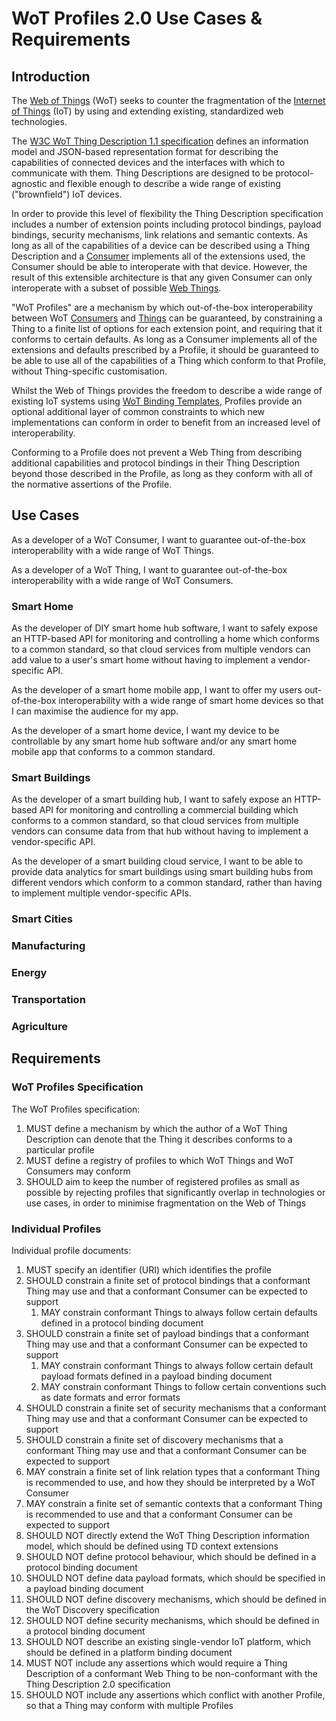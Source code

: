 # WoT Profiles 2.0 Use Cases & Requirements

## Introduction

The [Web of Things](https://www.w3.org/WoT/) (WoT) seeks to counter the fragmentation of the [Internet of Things](https://en.wikipedia.org/wiki/Internet_of_things) (IoT) by using and extending existing, standardized web technologies.

The [W3C WoT Thing Description 1.1 specification](https://w3c.github.io/wot-profile/#bib-wot-thing-description11) defines an information model and JSON-based representation format for describing the capabilities of connected devices and the interfaces with which to communicate with them. Thing Descriptions are designed to be protocol-agnostic and flexible enough to describe a wide range of existing ("brownfield") IoT devices.

In order to provide this level of flexibility the Thing Description specification includes a number of extension points including protocol bindings, payload bindings, security mechanisms, link relations and semantic contexts. As long as all of the capabilities of a device can be described using a Thing Description and a [Consumer](https://w3c.github.io/wot-profile/#dfn-consumer) implements all of the extensions used, the Consumer should be able to interoperate with that device. However, the result of this extensible architecture is that any given Consumer can only interoperate with a subset of possible [Web Things](https://w3c.github.io/wot-profile/#dfn-thing).


"WoT Profiles" are a mechanism by which out-of-the-box interoperability between WoT [Consumers](https://w3c.github.io/wot-profile/#dfn-consumer) and [Things](https://w3c.github.io/wot-profile/#dfn-thing) can be guaranteed, by constraining a Thing to a finite list of options for each extension point, and requiring that it conforms to certain defaults. As long as a Consumer implements all of the extensions and defaults prescribed by a Profile, it should be guaranteed to be able to use all of the capabilities of a Thing which conform to that Profile, without Thing-specific customisation.

Whilst the Web of Things provides the freedom to describe a wide range of existing IoT systems using [WoT Binding Templates](https://www.w3.org/TR/wot-binding-templates/), Profiles provide an optional additional layer of common constraints to which new implementations can conform in order to benefit from an increased level of interoperability.

Conforming to a Profile does not prevent a Web Thing from describing additional capabilities and protocol bindings in their Thing Description beyond those described in the Profile, as long as they conform with all of the normative assertions of the Profile. 

## Use Cases

As a developer of a WoT Consumer, I want to guarantee out-of-the-box interoperability with a wide range of WoT Things.

As a developer of a WoT Thing, I want to guarantee out-of-the-box interoperability with a wide range of WoT Consumers.

### Smart Home

As the developer of DIY smart home hub software, I want to safely expose an HTTP-based API for monitoring and controlling a home which conforms to a common standard, so that cloud services from multiple vendors can add value to a user's smart home without having to implement a vendor-specific API.

As the developer of a smart home mobile app, I want to offer my users out-of-the-box interoperability with a wide range of smart home devices so that I can maximise the audience for my app.

As the developer of a smart home device, I want my device to be controllable by any smart home hub software and/or any smart home mobile app that conforms to a common standard.

### Smart Buildings

As the developer of a smart building hub, I want to safely expose an HTTP-based API for monitoring and controlling a commercial building which conforms to a common standard, so that cloud services from multiple vendors can consume data from that hub without having to implement a vendor-specific API.

As the developer of a smart building cloud service, I want to be able to provide data analytics for smart buildings using smart building hubs from different vendors which conform to a common standard, rather than having to implement multiple vendor-specific APIs.

### Smart Cities

### Manufacturing

### Energy

### Transportation

### Agriculture

## Requirements

### WoT Profiles Specification

The WoT Profiles specification:
1. MUST define a mechanism by which the author of a WoT Thing Description can denote that the Thing it describes conforms to a particular profile
2. MUST define a registry of profiles to which WoT Things and WoT Consumers may conform
3. SHOULD aim to keep the number of registered profiles as small as possible by rejecting profiles that significantly overlap in technologies or use cases, in order to minimise fragmentation on the Web of Things
### Individual Profiles

Individual profile documents:
1. MUST specify an identifier (URI) which identifies the profile 
2. SHOULD constrain a finite set of protocol bindings that a conformant Thing may use and that a conformant Consumer can be expected to support
	1. MAY constrain conformant Things to always follow certain defaults defined in a protocol binding document
3. SHOULD constrain a finite set of payload bindings that a conformant Thing may use and that a conformant Consumer can be expected to support
	1. MAY constrain conformant Things to always follow certain default payload formats defined in a payload binding document
	2. MAY constrain conformant Things to follow certain conventions such as date formats and error formats
4. SHOULD constrain a finite set of security mechanisms that a conformant Thing may use and that a conformant Consumer can be expected to support
5. SHOULD constrain a finite set of discovery mechanisms that a conformant Thing may use and that a conformant Consumer can be expected to support
6. MAY constrain a finite set of link relation types that a conformant Thing is recommended to use, and how they should be interpreted by a WoT Consumer
7. MAY constrain a finite set of semantic contexts that a conformant Thing is recommended to use and that a conformant Consumer can be expected to support
8. SHOULD NOT directly extend the WoT Thing Description information model, which should be defined using TD context extensions
9. SHOULD NOT define protocol behaviour, which should be defined in a protocol binding document
10. SHOULD NOT define data payload formats, which should be specified in a payload binding document
11. SHOULD NOT define discovery mechanisms, which should be defined in the WoT Discovery specification
12. SHOULD NOT define security mechanisms, which should be defined in a protocol binding document
13. SHOULD NOT describe an existing single-vendor IoT platform, which should be defined in a platform binding document
14. MUST NOT include any assertions which would require a Thing Description of a conformant Web Thing to be non-conformant with the Thing Description 2.0 specification
15. SHOULD NOT include any assertions which conflict with another Profile, so that a Thing may conform with multiple Profiles